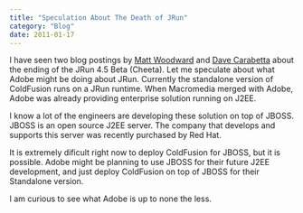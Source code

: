 ```yaml
---
title: "Speculation About The Death of JRun"
category: "Blog"
date: 2011-01-17
---
```



I have seen two blog postings by [Matt Woodward](http://mattwoodward.com/blog/index.cfm?CommentID=333) and [Dave Carabetta](http://www.cbetta.com/blog/index.cfm/2006/9/1/end-of-jrun) about the ending of the JRun 4.5 Beta (Cheeta). Let me speculate about what Adobe might be doing about JRun. Currently the standalone version of ColdFusion runs on a JRun runtime. When Macromedia merged with Adobe, Adobe was already providing enterprise solution running on J2EE.

I know a lot of the engineers are developing these solution on top of JBOSS. JBOSS is an open source J2EE server. The company that develops and supports this server was recently purchased by Red Hat. 

It is extremely dificult right now to deploy ColdFusion for JBOSS, but it is possible. Adobe might be planning to use JBOSS for their future J2EE development, and just deploy ColdFusion on top of JBOSS for their Standalone version.

I am curious to see what Adobe is up to none the less.